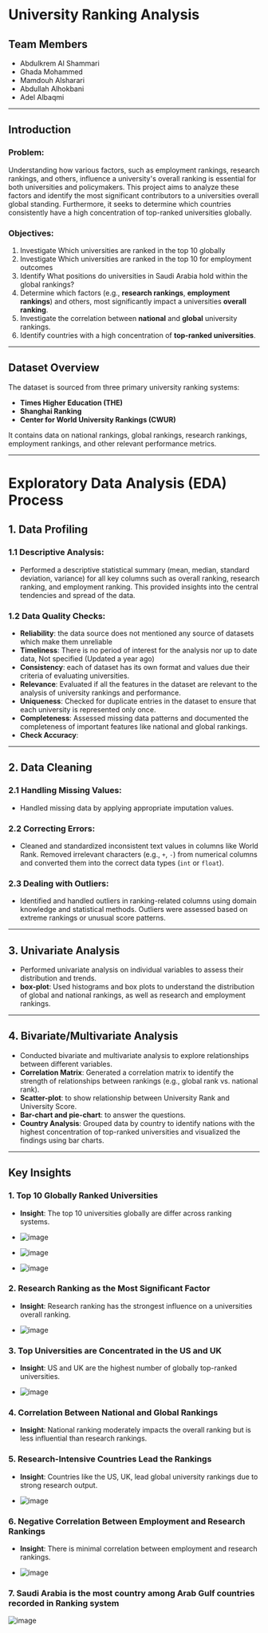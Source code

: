 # University Ranking Analysis

## Team Members
- Abdulkrem Al Shammari
- Ghada Mohammed 
- Mamdouh Alsharari
- Abdullah Alhokbani
- Adel Albaqmi

---

## Introduction

### Problem:
Understanding how various factors, such as employment rankings, research rankings, and others, influence a university's overall ranking is essential for both universities and policymakers. This project aims to analyze these factors and identify the most significant contributors to a universities overall global standing. Furthermore, it seeks to determine which countries consistently have a high concentration of top-ranked universities globally.

### Objectives:


1. Investigate Which universities are ranked in the top 10 globally
2. Investigate Which universities are ranked in the top 10 for employment outcomes
3. Identify What positions do universities in Saudi Arabia hold within the global rankings?
4.  Determine which factors (e.g., **research rankings**, **employment rankings**) and others, most significantly impact a universities **overall ranking**.
5. Investigate the correlation between **national** and **global** university rankings.
6. Identify countries with a high concentration of **top-ranked universities**.
---

## Dataset Overview

The dataset is sourced from three primary university ranking systems:
- **Times Higher Education (THE)**
- **Shanghai Ranking**
- **Center for World University Rankings (CWUR)**

It contains data on national rankings, global rankings, research rankings, employment rankings, and other relevant performance metrics.

---

 
 # Exploratory Data Analysis (EDA) Process

## 1. **Data Profiling**

   ### 1.1 **Descriptive Analysis**:
   - Performed a descriptive statistical summary (mean, median, standard deviation, variance) for all key columns such as overall ranking, research ranking, and employment ranking. This provided insights into the central tendencies and spread of the data.

   ### 1.2 **Data Quality Checks**:
   - **Reliability**: the data source does not mentioned any source of datasets which make them unreliable
   - **Timeliness**: There is no period of interest for the analysis nor up to date data, Not specified (Updated a year ago)
   - **Consistency**: each of dataset has its own format and values due their criteria of evaluating universities.
   - **Relevance**: Evaluated if all the features in the dataset are relevant to the analysis of university rankings and performance.
   - **Uniqueness**: Checked for duplicate entries in the dataset to ensure that each university is represented only once.
   - **Completeness**: Assessed missing data patterns and documented the completeness of important features like national and global rankings.
   - **Check Accuracy**: 

---

## 2. **Data Cleaning**

   ### 2.1 **Handling Missing Values**:
   - Handled missing data by applying appropriate imputation values.

   ### 2.2 **Correcting Errors**:
   - Cleaned and standardized inconsistent text values in columns like World Rank. Removed irrelevant characters (e.g., `+`, `-`) from numerical columns and converted them into the correct data types (`int` or `float`).

   ### 2.3 **Dealing with Outliers**:
   - Identified and handled outliers in ranking-related columns using domain knowledge and statistical methods. Outliers were assessed based on extreme rankings or unusual score patterns.

---

## 3. **Univariate Analysis**

   - Performed univariate analysis on individual variables to assess their distribution and trends.
   - **box-plot**: Used histograms and box plots to understand the distribution of global and national rankings, as well as research and employment rankings.
   
---

## 4. **Bivariate/Multivariate Analysis**

   - Conducted bivariate and multivariate analysis to explore relationships between different variables.
   - **Correlation Matrix**: Generated a correlation matrix to identify the strength of relationships between rankings (e.g., global rank vs. national rank).
   - **Scatter-plot**: to show relationship between University Rank and University Score.
   - **Bar-chart and pie-chart**: to answer the questions.
   - **Country Analysis**: Grouped data by country to identify nations with the highest concentration of top-ranked universities and visualized the findings using bar charts.

---

## Key Insights

### 1. **Top 10 Globally Ranked Universities**
   - **Insight**: The top 10 universities globally are differ across ranking systems.
     
   - ![image](https://github.com/user-attachments/assets/d9cb98a1-aa20-4ca2-849e-744583930d00)

   - ![image](https://github.com/user-attachments/assets/75a42184-f8f7-4de0-bc2c-8f2f30c75693)

   - ![image](https://github.com/user-attachments/assets/c74d9a0f-f0d8-4524-8109-c95c68bd25e0)



### 2. **Research Ranking as the Most Significant Factor**
   - **Insight**: Research ranking has the strongest influence on a universities overall ranking.

   - ![image](https://github.com/user-attachments/assets/b486440b-aeb0-42a1-9830-0c5aaa8f6de6)


### 3. **Top Universities are Concentrated in the US and UK**
   - **Insight**: US and UK are the highest number of globally top-ranked universities.

   - ![image](https://github.com/user-attachments/assets/c6d0c738-8f0e-4164-bc98-27f17bc64e52)

  

### 4. **Correlation Between National and Global Rankings**
   - **Insight**: National ranking moderately impacts the overall ranking but is less influential than research rankings.


### 5. **Research-Intensive Countries Lead the Rankings**
   - **Insight**: Countries like the US, UK,  lead global university rankings due to strong research output.

   - ![image](https://github.com/user-attachments/assets/491ab714-8461-4f8d-be1f-733ec5a8d0a8)


### 6. **Negative Correlation Between Employment and Research Rankings**
   - **Insight**: There is minimal correlation between employment and research rankings.

   - ![image](https://github.com/user-attachments/assets/483c22d9-c0f4-41e5-a969-b78d77517689)

### 7. **Saudi Arabia is the most country among Arab Gulf countries recorded in Ranking system**

![image](https://github.com/user-attachments/assets/f909711e-2247-4cfa-979f-ee639fdfa64f)



